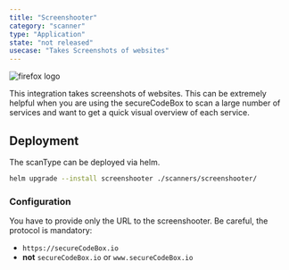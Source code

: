 ```yaml
---
title: "Screenshooter"
category: "scanner"
type: "Application"
state: "not released"
usecase: "Takes Screenshots of websites"
---
```

![firefox logo](https://3u26hb1g25wn1xwo8g186fnd-wpengine.netdna-ssl.com/files/2019/10/logo-firefox.svg)

This integration takes screenshots of websites. This can be extremely helpful when you are using the secureCodeBox to scan a large number of services and want to get a quick visual overview of each service.

## Deployment

The scanType can be deployed via helm.

```bash
helm upgrade --install screenshooter ./scanners/screenshooter/
```

### Configuration

You have to provide only the URL to the screenshooter. Be careful, the protocol is mandatory:
* `https://secureCodeBox.io`
* **not** `secureCodeBox.io` or `www.secureCodeBox.io`
